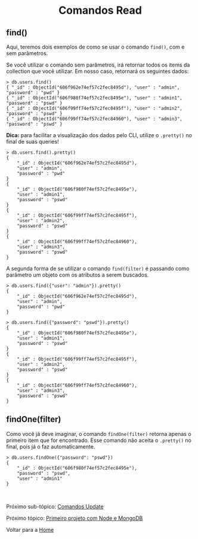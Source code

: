 <h1 align="center" id="read">Comandos Read</h1>

<h2>find()</h2>

Aqui, teremos dois exemplos de como se usar o comando `find()`, com e sem parâmetros.

Se você utilizar o comando sem parâmetros, irá retornar todos os items da collection que você utilizar. Em nosso caso, retornará os seguintes dados:

```
> db.users.find()
{ "_id" : ObjectId("606f962e74ef57c2fec8495d"), "user" : "admin", "password" : "pwd" }
{ "_id" : ObjectId("606f980f74ef57c2fec8495e"), "user" : "admin1", "password" : "pswd" }
{ "_id" : ObjectId("606f99ff74ef57c2fec8495f"), "user" : "admin2", "password" : "pswd" }
{ "_id" : ObjectId("606f99ff74ef57c2fec84960"), "user" : "admin3", "password" : "pswd" }
```

**Dica:** para facilitar a visualização dos dados pelo CLI, utilize o `.pretty()` no final de suas queries!

```
> db.users.find().pretty()
{
	"_id" : ObjectId("606f962e74ef57c2fec8495d"),
	"user" : "admin",
	"password" : "pwd"
}
{
	"_id" : ObjectId("606f980f74ef57c2fec8495e"),
	"user" : "admin1",
	"password" : "pswd"
}
{
	"_id" : ObjectId("606f99ff74ef57c2fec8495f"),
	"user" : "admin2",
	"password" : "pswd"
}
{
	"_id" : ObjectId("606f99ff74ef57c2fec84960"),
	"user" : "admin3",
	"password" : "pswd"
}
```

A segunda forma de se utilizar o comando `find(filter)` é passando como parâmetro um objeto com os atributos a serem buscados.

```
> db.users.find({"user": "admin"}).pretty()
{
	"_id" : ObjectId("606f962e74ef57c2fec8495d"),
	"user" : "admin",
	"password" : "pwd"
}

> db.users.find({"password": "pswd"}).pretty()
{
	"_id" : ObjectId("606f980f74ef57c2fec8495e"),
	"user" : "admin1",
	"password" : "pswd"
}
{
	"_id" : ObjectId("606f99ff74ef57c2fec8495f"),
	"user" : "admin2",
	"password" : "pswd"
}
{
	"_id" : ObjectId("606f99ff74ef57c2fec84960"),
	"user" : "admin3",
	"password" : "pswd"
}
```

<h2>findOne(filter)</h2>

Como você já deve imaginar, o comando `findOne(filter)` retorna apenas o primeiro item que for encontrado. Esse comando não aceita o `.pretty()` no final, pois já o faz automaticamente.

```
> db.users.findOne({"password": "pswd"})
{
	"_id" : ObjectId("606f980f74ef57c2fec8495e"),
	"password" : "pswd",
	"user" : "admin1"
}
```

<br/>

Próximo sub-tópico: <a href="3-4-update.md#update">Comandos Update</a>

Próximo tópico: <a href="4-primeiro-projeto.md">Primeiro projeto com Node e MongoDB</a>

Voltar para a <a href="../README.md">Home</a>
